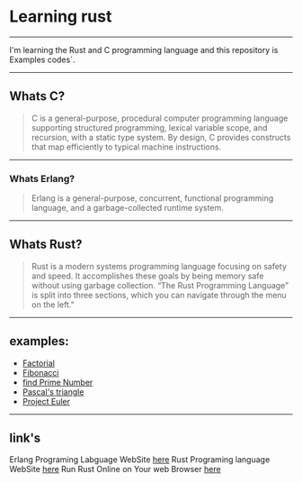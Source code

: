 # Learning rust

---

I'm learning the Rust and C programming language and this repository is Examples codes`.

---

## Whats C?

> C is a general-purpose, procedural computer programming language supporting structured programming, lexical variable scope, and recursion, with a static type system. By design, C provides constructs that map efficiently to typical machine instructions.

---

### Whats Erlang?

> Erlang is a general-purpose, concurrent, functional programming language, and a garbage-collected runtime system.

---

## Whats Rust?

> Rust is a modern systems programming language focusing on safety and speed.
> It accomplishes these goals by being memory safe without using garbage collection.
> “The Rust Programming Language” is split into three sections, which you can navigate through the menu on the left."

---

## examples:

* [Factorial](https://komeilparseh.github.io/learning-rust/examples/Factorial/)
* [Fibonacci](https://komeilparseh.github.io/learning-rust/examples/Fibonacci/)
* [find Prime Number](https://komeilparseh.github.io/learning-rust/examples/is_prime/)
* [Pascal's triangle](https://komeilparseh.github.io/learning-rust/examples/Pascaltriangle/)
* [Project Euler](https://komeilparseh.github.io/learning-rust/Project%20Euler/)

---

## link's

Erlang Programing Labguage WebSite [here](http://erlang.org/)
Rust Programing language WebSite [here](https://rust-lang.org)
Run Rust Online on Your web Browser [here](https://play.rust-lang.org/)
